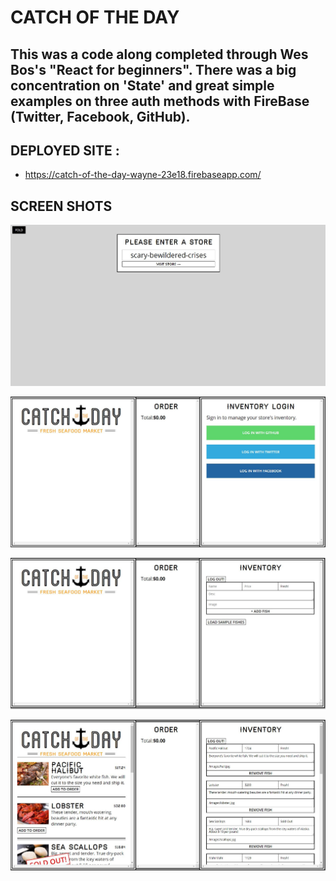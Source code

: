 # CATCH OF THE DAY
## This was a code along completed through Wes Bos's "React for beginners". There was a big concentration on 'State' and great simple examples on three auth methods with FireBase (Twitter, Facebook, GitHub).

## DEPLOYED SITE :
  - https://catch-of-the-day-wayne-23e18.firebaseapp.com/


## SCREEN SHOTS

![](https://github.com/ke4tri/Images/blob/master/Catch1.JPG?raw=true)

![](https://github.com/ke4tri/Images/blob/master/Catch2.JPG?raw=true)

![](https://github.com/ke4tri/Images/blob/master/Catch3.JPG?raw=true)

![](https://github.com/ke4tri/Images/blob/master/Catch4.JPG?raw=true)
